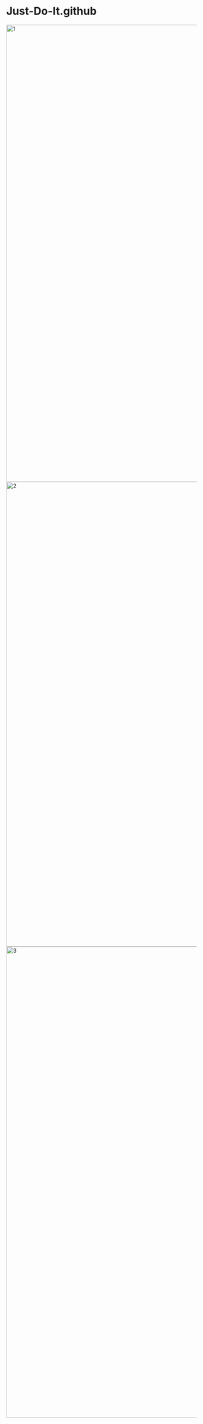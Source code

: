 # Just-Do-It.github
<img width="1206" alt="1" src="https://user-images.githubusercontent.com/71092957/165399975-8cef5542-a531-401b-8d17-97e6f92f16b0.png">
<img width="1226" alt="2" src="https://user-images.githubusercontent.com/71092957/165399970-15e75e5a-b4f4-487f-b681-4dba3c5528f3.png">
<img width="1243" alt="3" src="https://user-images.githubusercontent.com/71092957/165399953-4d7fde6c-2baf-4b0b-ab99-6c9196a1d6ce.png">
